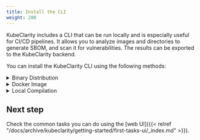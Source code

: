 ```yaml
---
title: Install the CLI
weight: 200
---
```


KubeClarity includes a CLI that can be run locally and is especially useful for CI/CD pipelines. It allows you to analyze images and directories to generate SBOM, and scan it for vulnerabilities. The results can be exported to the KubeClarity backend.

You can install the KubeClarity CLI using the following methods:

<details><summary>Binary Distribution</summary><p>

1. Download the release distribution for your OS from the [releases page](https://github.com/openclarity/kubeclarity/releases).
1. Unpack the `kubeclarity-cli` binary, then add it to your PATH.

</p></details>

<details><summary>Docker Image</summary><p>

A Docker image is available at `ghcr.io/openclarity/kubeclarity-cli` with list of
available tags [here](https://github.com/openclarity/kubeclarity/pkgs/container/kubeclarity-cli/versions).

</p></details>

<details><summary>Local Compilation</summary><p>

1. [Clone the project repo](https://github.com/openclarity/kubeclarity/).
1. Run:

    ```shell
    make cli
    ```

1. Copy `./cli/bin/cli` to your PATH under `kubeclarity-cli`.

</p></details>

## Next step

Check the common tasks you can do using the [web UI]({{< relref "/docs/archive/kubeclarity/getting-started/first-tasks-ui/_index.md" >}}).

